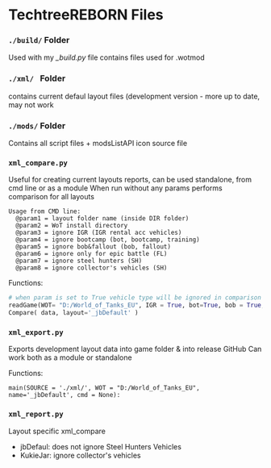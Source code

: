 # TechtreeREBORN Files

### ``` ./build/ ``` Folder
Used with my *_build.py* file contains files used for .wotmod  

###  ``` ./xml/  ``` Folder
contains current defaul layout files (development version - more up to date, may not work

### ``` ./mods/ ``` Folder
Contains all script files + modsListAPI icon source file

### ``` xml_compare.py ```

Useful for creating current layouts reports, can be used standalone, from cmd line or as a module
When run without any params performs comparison for all layouts

    Usage from CMD line:
      @param1 = layout folder name (inside DIR folder)
      @param2 = WoT install directory
      @param3 = ignore IGR (IGR rental acc vehicles)
      @param4 = ignore bootcamp (bot, bootcamp, training)
      @param5 = ignore bob&fallout (bob, fallout)
      @param6 = ignore only for epic battle (FL)
      @param7 = ignore steel hunters (SH)
      @param8 = ignore collector's vehicles (SH)
            
Functions:

```python 
# when param is set to True vehicle type will be ignored in comparison
readGame(WOT= "D:/World_of_Tanks_EU", IGR = True, bot=True, bob = True, FL = True, SH = False, collector=False):
Compare( data, layout='_jbDefault' )
```
  
### ``` xml_export.py ``` 

Exports development layout data into game folder & into release GitHub
Can work both as a module or standalone

Functions:

    main(SOURCE = './xml/', WOT = "D:/World_of_Tanks_EU", name='_jbDefault', cmd = None):


### ``` xml_report.py ```

Layout specific xml_compare
- jbDefaul: does not ignore Steel Hunters Vehicles
- KukieJar: ignore collector's vehicles


